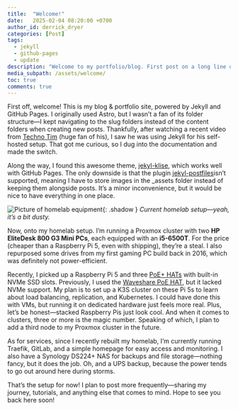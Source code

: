 ```yaml
---
title:  "Welcome!"
date:   2025-02-04 08:20:00 +0700
author_id: derrick_dryer
categories: [Post]
tags: 
  - jekyll
  - github-pages
  - update
description: "Welcome to my portfolio/blog. First post on a long line of future posts!"
media_subpath: /assets/welcome/
toc: true
comments: true
---
```


First off, welcome! This is my blog & portfolio site, powered by Jekyll and GitHub Pages. I originally used Astro, but I wasn’t a fan of its folder structure—I kept navigating to the slug folders instead of the content folders when creating new posts. Thankfully, after watching a recent video from [Techno Tim](https://techno-tim.github.io/) (huge fan of his), I saw he was using Jekyll for his self-hosted setup. That got me curious, so I dug into the documentation and made the switch.

Along the way, I found this awesome theme, [jekyl-klise](https://github.com/piharpi/jekyll-klise), which works well with GitHub Pages. The only downside is that the plugin [jekyl-postfiles](https://github.com/nhoizey/jekyll-postfiles)isn’t supported, meaning I have to store images in the _assets folder instead of keeping them alongside posts. It’s a minor inconvenience, but it would be nice to have everything in one place.

![Picture of homelab equipment](/homelab.jpg){: .shadow }
_Current homelab setup—yeah, it’s a bit dusty._

Now, onto my homelab setup. I’m running a Proxmox cluster with two **HP EliteDesk 800 G3 Mini PCs**, each equipped with an **i5-6500T**. For the price (cheaper than a Raspberry Pi 5, even with shipping), they’re a steal. I also repurposed some drives from my first gaming PC build back in 2016, which was definitely not power-efficient.

Recently, I picked up a Raspberry Pi 5 and three [PoE+ HATs](https://a.co/d/6SD9Trz) with built-in NVMe SSD slots. Previously, I used the [Waveshare PoE HAT](https://a.co/d/0VqLJg1), but it lacked NVMe support. My plan is to set up a K3S cluster on these Pi 5s to learn about load balancing, replication, and Kubernetes. I could have done this with VMs, but running it on dedicated hardware just feels more real. Plus, let’s be honest—stacked Raspberry Pis just look cool. And when it comes to clusters, three or more is the magic number. Speaking of which, I plan to add a third node to my Proxmox cluster in the future.

As for services, since I recently rebuilt my homelab, I’m currently running Traefik, GitLab, and a simple homepage for easy access and monitoring. I also have a Synology DS224+ NAS for backups and file storage—nothing fancy, but it does the job. Oh, and a UPS backup, because the power tends to go out around here during storms.

That’s the setup for now! I plan to post more frequently—sharing my journey, tutorials, and anything else that comes to mind. Hope to see you back here soon!
